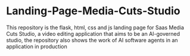 # Landing-Page-Media-Cuts-Studio
This repository is the flask, html, css and js landing page for Saas Media Cuts Studio, a video editing application that aims to be an AI-governed studio, the repository also shows the work of AI software agents in an application in production
